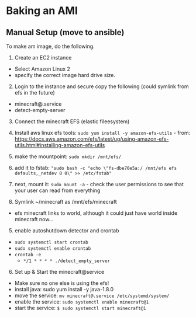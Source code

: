 # Baking an AMI


## Manual Setup (move to ansible)



To make am image, do the following.

1. Create an EC2 instance
  - Select Amazon Linux 2
  - specify the correct image hard drive size.

2. Login to the instance and secure copy the following (could symlink from efs in the future)
  - minecraft@.service
  - detect-empty-server

3. Connect the minecraft EFS (elastic fileesystem)
  1. Install aws linux efs tools: `sudo yum install -y amazon-efs-utils`
    - from: https://docs.aws.amazon.com/efs/latest/ug/using-amazon-efs-utils.html#installing-amazon-efs-utils
  2. make the mountpoint: `sudo mkdir /mnt/efs/`
  2. add it to fstab: `"sudo bash -c "echo \"fs-dbe70e5a:/ /mnt/efs efs defaults,_netdev 0 0\" >> /etc/fstab"`
  3. next, mount it: `sudo mount -a`
    - check the user permissions to see that your user can read from everything

4. Symlink ~/minecraft as /mnt/efs/minecraft
  - efs minecraft links to world, although it could just have world inside minecraft now...

5. enable autoshutdown detector and crontab
  - `sudo systemctl start crontab`
  - `sudo systemctl enable crontab`
  - `crontab -e`
    - `*/1 * * * * ./detect_empty_server`

6. Set up & Start the minecraft@service
  - Make sure no one else is using the efs!
  - install java: sudo yum install -y java-1.8.0
  - move the service: `mv minecraft@.service /etc/systemd/system/`
  - enable the service: `sudo systemctl enable minecraft@1`
  - start the service: `$ sudo systemctl start minecraft@1`
